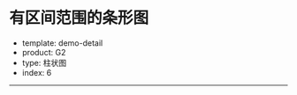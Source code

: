 # 有区间范围的条形图

- template: demo-detail
- product: G2
- type: 柱状图
- index: 6
----

<script>
var data = [
  {profession: '两年制副学士学位',highest: 110000,minimum: 23000,mean: 56636},
  {profession: '执法与救火',highest: 120000,minimum: 18000,mean: 66625},
  {profession: '教育学',highest: 125000,minimum: 24000,mean: 72536},
  {profession: '心理学',highest: 130000,minimum: 22500,mean: 75256},
  {profession: '计算机科学',highest: 131000,minimum: 23000,mean: 77031},
  {profession: '医学与护理',highest: 132000,minimum: 23500,mean: 77791},
  {profession: '农学',highest: 135000,minimum: 23200,mean: 78526},
  {profession: '数学',highest: 137000,minimum: 23000,mean: 78526},
  {profession: '物理与化学',highest: 130000,minimum: 30500,mean: 79975},
  {profession: '哲学',highest: 140000,minimum: 22200,mean: 81911},
  {profession: '建筑学',highest: 139000,minimum: 23000,mean: 83971},
  {profession: '经管营销',highest: 138000,minimum: 23000,mean: 84572},
  {profession: '工程学',highest: 145000,minimum: 32200,mean: 88037},
  {profession: '人文科学',highest: 136000,minimum: 40000,mean: 84572},
  {profession: '新闻学',highest: 148000,minimum: 33000,mean: 89064},
  {profession: '生物学',highest: 147000,minimum: 34200,mean: 89869},
  {profession: '传播学',highest: 149000,minimum: 34000,mean: 90735},
  {profession: '社会学、政治学',highest: 148500,minimum: 35000,mean: 91704},
  {profession: '经济学',highest: 146000,minimum: 37200,mean: 91923},
  {profession: '视觉与表演艺术',highest: 148900,minimum: 40000,mean: 94381},
  {profession: '历史系',highest: 155000,minimum: 38200,mean: 95900},
  {profession: '英语',highest: 159000,minimum: 39000,mean: 99533}
];

var Frame = G2.Frame;
var frame = new Frame(data); // 加工数据
frame.addCol('range', function(obj) {
  return [obj.minimum, obj.highest];
});
 
var chart = new G2.Chart({
  id: 'c1',
  width: 1000,
  height: 500,
  plotCfg: {
    margin: [20, 80, 80, 150]
  }
});
var defs = {
  'range': {min: 0, max: 200000, alias: '收入范围'},
  'mean': {min: 0, max: 200000, alias: '收入均值'}
};
 
chart.source(frame, defs);
chart.axis('profession', {
  title: null
});
chart.axis('mean', false);
chart.coord().transpose();
chart.interval().position('profession*range').size(12);
chart.point().position('profession*mean').color('#fff')
  .shape('circle')
  .label('mean',{offset: 20,label: {fill: '#fff'}});
chart.render();
</script>

